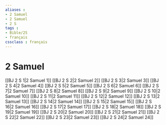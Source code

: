 ```yaml
---
aliases : 
- 2 Samuel
- 2 Samuel
- 2 S
tags : 
- Bible/2S
- français
cssclass : français
---
```


# 2 Samuel

[[BJ 2 S 1|2 Samuel 1]]
[[BJ 2 S 2|2 Samuel 2]]
[[BJ 2 S 3|2 Samuel 3]]
[[BJ 2 S 4|2 Samuel 4]]
[[BJ 2 S 5|2 Samuel 5]]
[[BJ 2 S 6|2 Samuel 6]]
[[BJ 2 S 7|2 Samuel 7]]
[[BJ 2 S 8|2 Samuel 8]]
[[BJ 2 S 9|2 Samuel 9]]
[[BJ 2 S 10|2 Samuel 10]]
[[BJ 2 S 11|2 Samuel 11]]
[[BJ 2 S 12|2 Samuel 12]]
[[BJ 2 S 13|2 Samuel 13]]
[[BJ 2 S 14|2 Samuel 14]]
[[BJ 2 S 15|2 Samuel 15]]
[[BJ 2 S 16|2 Samuel 16]]
[[BJ 2 S 17|2 Samuel 17]]
[[BJ 2 S 18|2 Samuel 18]]
[[BJ 2 S 19|2 Samuel 19]]
[[BJ 2 S 20|2 Samuel 20]]
[[BJ 2 S 21|2 Samuel 21]]
[[BJ 2 S 22|2 Samuel 22]]
[[BJ 2 S 23|2 Samuel 23]]
[[BJ 2 S 24|2 Samuel 24]]
